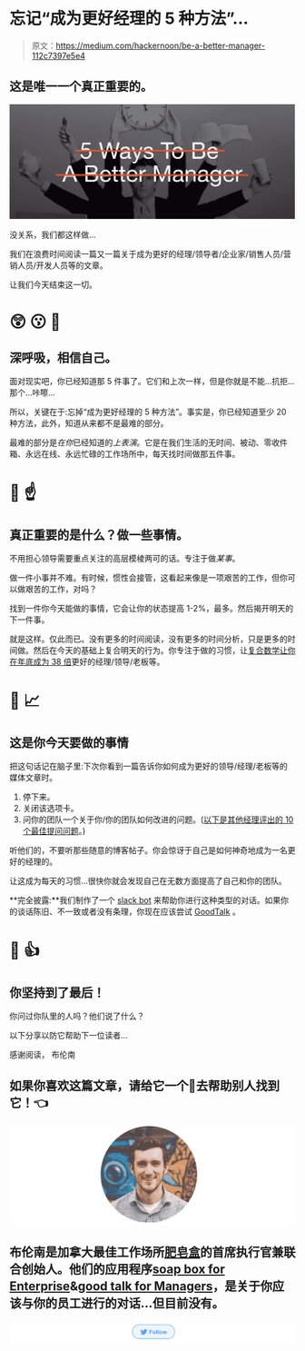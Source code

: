 # 忘记“成为更好经理的 5 种方法”…

> 原文：<https://medium.com/hackernoon/be-a-better-manager-112c7397e5e4>

## 这是唯一一个真正重要的。

![](img/a5810e579266afb3663e431306e17415.png)

没关系，我们都这样做…

我们在浪费时间阅读一篇又一篇关于成为更好的经理/领导者/企业家/销售人员/营销人员/开发人员等的文章。

让我们今天结束这一切。

# 😲 😗 💨

## 深呼吸，相信自己。

面对现实吧，你已经知道那 5 件事了。它们和上次一样，但是你就是不能…抗拒…那个…咔嚓…

所以，关键在于:忘掉“成为更好经理的 5 种方法”。事实是，你已经知道至少 20 种方法，此外，知道从来都不是最难的部分。

最难的部分是*在你*已经知道的*上表演*。它是在我们生活的无时间、被动、零收件箱、永远在线、永远忙碌的工作场所中，每天找时间做那五件事。

# 🤔 ☝️

## 真正重要的是什么？做一些事情。

不用担心领导需要重点关注的高层模棱两可的话。专注于做*某事*。

做一件小事并不难。有时候，惯性会接管，这看起来像是一项艰苦的工作，但你可以做艰苦的工作，对吗？

找到一件你今天能做的事情，它会让你的状态提高 1-2%，最多。然后揭开明天的下一件事。

就是这样。仅此而已。没有更多的时间阅读，没有更多的时间分析，只是更多的时间做。然后在今天的基础上复合明天的行为。你专注于做的习惯，让[复合数学让你在年底成为 38 倍](http://jamesclear.com/continuous-improvement)更好的经理/领导/老板等。

# 💪 📈

## 这是你今天要做的事情

把这句话记在脑子里:下次你看到一篇告诉你如何成为更好的领导/经理/老板等的媒体文章时。

1.  停下来。
2.  关闭该选项卡。
3.  问你的团队一个关于你/你的团队如何改进的问题。([以下是其他经理评出的 10 个最佳提问问题](https://www.linkedin.com/pulse/top-10-questions-managers-asking-during-11-meetings-1-mceachran)。)

听他们的，不要听那些随意的博客帖子。你会惊讶于自己是如何神奇地成为一名更好的经理的。

让这成为每天的习惯…很快你就会发现自己在无数方面提高了自己和你的团队。

**完全披露:**我们制作了一个 [slack bot](http://soapboxhq.com/goodtalk) 来帮助你进行这种类型的对话。如果你的谈话陈旧、不一致或者没有条理，你现在应该尝试 [GoodTalk](http://soapboxhq.com/goodtalk) 。

# 🎉 👍

## 你坚持到了最后！

你问过你队里的人吗？他们说了什么？

以下分享以防它帮助下一位读者…

感谢阅读，
布伦南

## **如果你喜欢这篇文章，请给它一个👏去帮助别人找到它！👈**

![](img/c8142a1e7fa60f4d75d5b59efc86378d.png)

## 布伦南是加拿大最佳工作场所[肥皂盒](http://soapboxhq.com)的首席执行官兼联合创始人。他们的应用程序[soap box for Enterprise](https://soapboxhq.com/how-it-works/)&[good talk for Managers](https://soapboxhq.com/goodtalk/)，是关于你应该与你的员工进行的对话…但目前没有。

[![](img/62ef1b27df72a8fb8e1a788b611e3c83.png)](https://twitter.com/i_am_brennan)